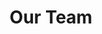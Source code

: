 ---
title: "Our Team"
draft: false
# page title background image
bg_image: "images/backgrounds/page-title.jpg"
# meta description
description : "A team with diverse background, high energy aimed at making ourselves better and the place we live a better one "
---